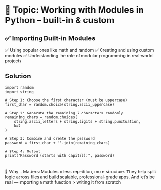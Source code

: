 # 🎯 Topic: Working with Modules in Python – built-in & custom


## ✅ Importing Built-in Modules
✅ Using popular ones like math and random
✅ Creating and using custom modules
✅ Understanding the role of modular programming in real-world projects 

## Solution
```
import random
import string

# Step 1: Choose the first character (must be uppercase)
first_char = random.choice(string.ascii_uppercase)

# Step 2: Generate the remaining 7 characters randomly
remaining_chars = random.choices(
    string.ascii_letters + string.digits + string.punctuation,
    k=7
)

# Step 3: Combine and create the password
password = first_char + ''.join(remaining_chars)

# Step 4: Output
print("Password (starts with capital):", password)


```

### 
🧠 Why It Matters:
Modules = less repetition, more structure.
They help split logic across files and build scalable, professional-grade apps.
And let’s be real — importing a math function > writing it from scratch!

